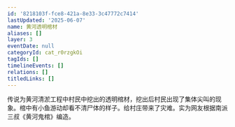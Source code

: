 ```yaml
---
id: '8218103f-fce8-421a-8e33-3c47772c7414'
lastUpdated: '2025-06-07'
name: 黄河透明棺材
aliases: []
layer: 3
eventDate: null
categoryId: cat_r0rzgkOi
tagIds: []
timelineEvents: []
relations: []
titledLinks: []
---
```

传说为黄河清淤工程中村民中挖出的透明棺材，挖出后村民出现了集体尖叫的现象。棺中有小鱼游动却看不清尸体的样子。给村庄带来了灾难。实为网友根据南派三叔《黄河鬼棺》编造。
